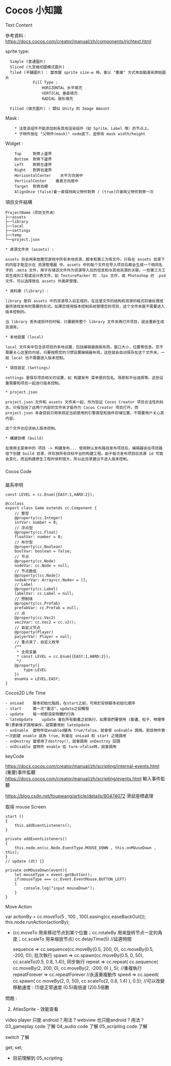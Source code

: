 Cocos 小知識
========================

Text Content <html>

參考資料 : https://docs.cocos.com/creator/manual/zh/components/richtext.html



sprite type:
```
  Simple (普通圖片)
  Sliced (九宮格切圖模式圖片)
  Tiled (平舖圖片) : 當改變 sprite size-w 時，會以 "重複" 方式來自動選染原始圖片
            Fill Type : 
                HORIZONTAL 水平填充
                VERTICAL 垂直填充
                RADIAL 扇形填充
            
  Filled (填充圖片) : 類似 Unity 的 Image Amount
```

Mask :
```
    * 注意该组件不能添加到有其他渲染组件（如 Sprite、Label 等）的节点上。
    * 子物件放在 "父物件(mask)" node底下，並修改 mask width/height
```
  
Widget :
```
    Top     對齊上邊界
    Bottom  對齊下邊界
    Left    對齊左邊界
    Right   對齊右邊界
    HorizontalCenter	水平方向居中
    VerticalCenter    垂直方向居中
    Target  對齊目標
    AlignOnce (false)會一直保持與父物件對齊 / (true)只會與父物件對齊一次
```

項目文件結構
```
ProjectName（项目文件夹）
├──assets
├──library
├──local
├──settings
├──temp
└──project.json

* 資源文件夾 (assets) :

assets 将会用来放置您游戏中所有本地资源、脚本和第三方库文件。只有在 assets 目录下的内容才能显示在 资源管理器 中。assets 中的每个文件在导入项目后都会生成一个相同名字的 .meta 文件，用于存储该文件作为资源导入后的信息和与其他资源的关联。一些第三方工具生成的工程或设计原文件，如 TexturePacker 的 .tps 文件，或 Photoshop 的 .psd 文件，可以选择放在 assets 外面来管理。

* 資料庫 (library) : 

library 是将 assets 中的资源导入后生成的，在这里文件的结构和资源的格式将被处理成最终游戏发布时需要的形式。如果您使用版本控制系统管理您的项目，这个文件夹是不需要进入版本控制的。

当 library 丢失或损坏的时候，只要删除整个 library 文件夹再打开项目，就会重新生成资源库。

* 本地設置 (local)

local 文件夹中包含该项目的本地设置，包括编辑器面板布局，窗口大小，位置等信息。您不需要关心这里的内容，只要按照您的习惯设置编辑器布局，这些就会自动保存在这个文件夹。一般 local 也不需要进入版本控制。

* 項目設定 (Settings)

settings 里保存项目相关的设置，如 构建发布 菜单里的包名、场景和平台选择等。这些设置需要和项目一起进行版本控制。

* project.json 

project.json 文件和 assets 文件夹一起，作为验证 Cocos Creator 项目合法性的标志。只有包括了这两个内容的文件夹才能作为 Cocos Creator 项目打开。而 project.json 本身目前只用来规定当前使用的引擎类型和插件存储位置，不需要用户关心其内容。

这个文件也应该纳入版本控制。

* 構建目標 (build)

在使用主菜单中的 项目 -> 构建发布... 使用默认发布路径发布项目后，编辑器会在项目路径下创建 build 目录，并存放所有目标平台的构建工程。由于每次发布项目后资源 id 可能会变化，而且构建原生工程时体积很大，所以此目录建议不进入版本控制。

```


###
Cocos Code
###

屬系申明

```
const LEVEL = cc.Enum({EASY:1,HARD:2});

@ccclass
export class Game extends cc.Component {
	// 整型
    @property(cc.Integer)
    intVar: number = 0;
    // 浮点型
    @property(cc.Float)
    floatVar: number = 0;
    // 布尔型
    @property(cc.Boolean)
    boolVar: boolean = false;
    // 节点
    @property(cc.Node)
    nodeVar: cc.Node = null;
    // 节点数组
    @property([cc.Node])
    nodeArrVar: Array<cc.Node> = [];
    // Label
    @property(cc.Label)
    labelVar: cc.Label = null;
    // 预制体
    @property(cc.Prefab)
    prefabVar: cc.Prefab = null;
    // 点
    @property(cc.Vec2)
    vec2Var: cc.Vec2 = cc.v2();
    // 自定义节点
    @property(Player)
    palyerVar: Player = null;
    // 重点来了，自定义枚举
    /**
     * 全局变量
     * const LEVEL = cc.Enum({EASY:1,HARD:2});
     */ 
    @property({
        type:LEVEL
    })
    enumVa = LEVEL.EASY;
}
```

Cocos2D Life Time

```
- onLoad	腳本初始化階段，在start之前，可用於安排腳本初始化順序
- start		第一次"激活"，update之前觸發
- update	每一帧都渲染物體的行為
- lateUpdate	update 會在所有動畫之前執行，如果我們要使用 (動畫、粒子、物理等等)更新後才調用操作，就需要用到 lateUpdate
- onEnable	當物件從enabled變為 true/false，就會使 onEnable 調用。若該物件第一次創建 enable 就為 true，則會在 onLoad 和 start 之間調用
- onDestroy	當使用了destroy()，就會調用 onDestroy 回調
- onDisable	當物件 enable 從 ture->false時，就會調用
```

keyCode


https://docs.cocos.com/creator/manual/zh/scripting/internal-events.html  (重要)事件監聽
https://docs.cocos.com/creator/manual/zh/scripting/events.html  輸入事件監聽

https://blog.csdn.net/foupwang/article/details/80474072 滑鼠座標處理

取得 mouse Screen 
```
start () 
{
	this.addEventListeners();
}

private addEventListeners()
{
	this.node.on(cc.Node.EventType.MOUSE_DOWN , this.onMOuseDown , this);
}
// update (dt) {}

private onMOuseDown(event){
	let mouseType = event.getButton();
	if(mouseType === cc.Event.EventMouse.BUTTON_LEFT)
	{
	    console.log("input mouseDown");
	}
}
```


Move Action


var actionBy = cc.moveTo(5 , 100 , 100).easing(cc.easeBackOut());
this.node.runAction(actionBy);
* (cc.moveTo 用来移动节点到某个位置；cc.rotateBy 用来旋转节点一定的角度；cc.scaleTo 用来缩放节点)
	cc.delayTime(5)		//延遲時間

	sequence => cc.sequence(cc.moveBy(0.5, 200, 0), cc.moveBy(0.5, -200, 0));	批次執行
	spawn => cc.spawn(cc.moveBy(0.5, 0, 50), cc.scaleTo(0.5, 0.8, 1.4)); 		同步執行
	repeat => cc.repeat(
		     cc.sequence(
			 cc.moveBy(2, 200, 0),
			 cc.moveBy(2, -200, 0)
		     ), 5);			//重複執行
	repeatForever => cc.repeatForever 	//永遠重複動作
	speed => cc.speed(
			 cc.spawn(
			     cc.moveBy(2, 0, 50),
			     cc.scaleTo(2, 0.8, 1.4)
			 ), 0.5);		//可以改變移動速度  : (1)是正常速度 (0.5)兩倍速 (2)0.5倍數



問題 :

2. AtlasSprite - 效能查看


video player 只能 android ? 用法 ?
webview     也只能android ? 用法 ?
03_gameplay  code 了解
04_audio  code 了解
05_scripting  code 了解

switch 了解

get; set;


* 目前理解到 05_scripting

